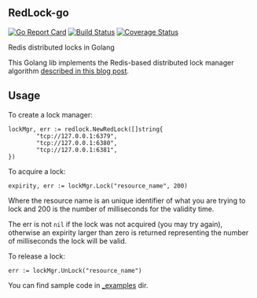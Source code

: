 ## RedLock-go

[![Go Report Card](https://goreportcard.com/badge/github.com/amyangfei/redlock-go)](https://goreportcard.com/report/github.com/amyangfei/redlock-go)
[![Build Status](https://travis-ci.org/amyangfei/redlock-go.svg?branch=master)](https://travis-ci.org/amyangfei/redlock-go)
[![Coverage Status](https://coveralls.io/repos/github/amyangfei/redlock-go/badge.svg?branch=master)](https://coveralls.io/github/amyangfei/redlock-go?branch=master)

Redis distributed locks in Golang

This Golang lib implements the Redis-based distributed lock manager algorithm [described in this blog post](http://antirez.com/news/77).

## Usage

To create a lock manager:

    lockMgr, err := redlock.NewRedLock([]string{
            "tcp://127.0.0.1:6379",
            "tcp://127.0.0.1:6380",
            "tcp://127.0.0.1:6381",
    })

To acquire a lock:

    expirity, err := lockMgr.Lock("resource_name", 200)

Where the resource name is an unique identifier of what you are trying to lock and 200 is the number of milliseconds for the validity time.

The err is not `nil` if the lock was not acquired (you may try again),
otherwise an expirity larger than zero is returned representing the number of milliseconds the lock will be valid.

To release a lock:

    err := lockMgr.UnLock("resource_name")

You can find sample code in [_examples](./_examples) dir.

